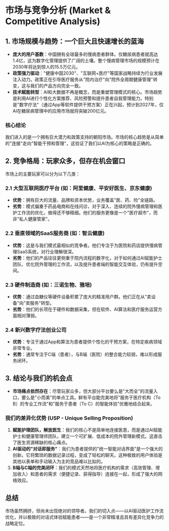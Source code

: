 # 市场与竞争分析 (Market & Competitive Analysis)

## 1. 市场规模与趋势：一个巨大且快速增长的蓝海

- **庞大的用户基数**：中国拥有全球最多的慢病患者群体。仅糖尿病患者就高达1.4亿，这为数字化管理提供了广阔的土壤。整个慢病管理市场的规模预计在2030年将达到惊人的15.5万亿元。
- **政策强力驱动**："健康中国2030"、"互联网+医疗"等国家战略持续为行业发展注入动力。政策正在引导医疗服务从"院内治疗"向"院外全周期健康管理"转变，这与我们的产品方向完全一致。
- **技术赋能转型**：AI和大数据不再是概念，而是重塑管理模式的核心。市场趋势是利用AI进行个性化方案推荐、风险预警和提升患者自我管理能力。特别是"数字疗法"（通过App等软件提供干预方案）正在兴起，预计到2027年，仅AI在糖尿病管理中的应用市场就将突破200亿元。

### 核心结论

我们进入的是一个拥有巨大潜力和政策支持的朝阳市场。市场的核心趋势是从简单的"连接"走向"智能干预和管理"，这验证了我们以AI为核心的策略是正确的。

## 2. 竞争格局：玩家众多，但存在机会窗口

市场上的主要玩家可以分为以下几类：

### 2.1 大型互联网医疗平台 (如：阿里健康、平安好医生、京东健康)

- **优势**：拥有巨大的流量、品牌和资本优势，业务覆盖"医、药、险"全链路。
- **劣势**：模式偏重于药品电商和在线问诊，对于深入、连续的院外慢病管理和医护工作流的优化，做得还不够精细。他们的服务更像是一个"医疗超市"，而非"私人健康管家"。

### 2.2 垂直领域的SaaS服务商 (如：智云健康)

- **优势**：这是与我们模式最相似的竞争者。他们专注于为医院和药店提供慢病管理SaaS系统，对行业理解很深。
- **劣势**：他们的产品往往更侧重于院内流程的数字化，对于如何通过AI赋能护士团队、优化院外管理的工作流，以及提升患者端的智能交互体验，仍有提升空间。

### 2.3 硬件制造商 (如：三诺生物、雅培)

- **优势**：通过血糖仪等硬件设备积累了庞大的精准用户群。他们正在从"卖设备"向"卖服务"转型。
- **劣势**：他们的长项在于硬件和数据采集，但在软件、AI算法和医疗服务运营方面相对薄弱。

### 2.4 新兴数字疗法创业公司

- **优势**：专注于通过App和算法为患者提供个性化的干预方案，在特定疾病领域非常专业。
- **劣势**：通常专注于C端（患者），与B端（医院）的整合能力较弱，难以形成服务闭环。

## 3. 结论与我们的机会点

- **市场痛点依然存在**：尽管玩家众多，但大部分平台要么是"大而全"的流量入口，要么是"小而美"的单点工具。鲜有平台能完美地将"服务于医疗机构（To B）的专业工作流"和"服务于患者（To C）的智能体验"优雅地结合起来。

### 我们的差异化优势 (USP - Unique Selling Proposition)

1. **赋能护理团队，解放医生**：我们的核心不是简单地连接医患，而是通过AI赋能护士和健康管理师团队，建立一个可扩展、低成本的院外管理新模式。这直击了医生资源稀缺的核心痛点。
2. **AI驱动的"对话即服务"**：我们为患者提供的"统一智能对话界面"是一个强大的创新。它将繁琐的数据记录过程，变成了轻松的聊天。这种极致的用户体验是其他以表单和手动输入为主的竞品难以比拟的。
3. **B端与C端的完美闭环**：我们的模式天然地将医疗机构的需求（高效管理、增加收入）和患者的需求（便捷记录、获得指导）连接在一起，形成了强大的网络效应。

## 总结

市场虽然拥挤，但尚未出现绝对的领导者。我们的切入点——以AI驱动医护工作流优化，并以极致的对话式体验赋能患者——是一个非常精准且具有差异化竞争力的战略定位。